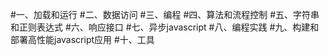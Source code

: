 #一、加载和运行
#二、数据访问
#三、编程
#四、算法和流程控制
#五、字符串和正则表达式
#六、响应接口
#七、异步javascript
#八、编程实践
#九、构建和部署高性能javascript应用
#十、工具

